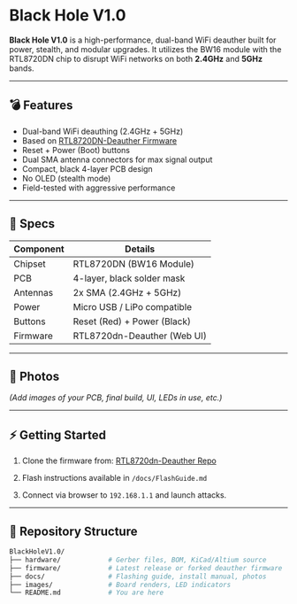 # Black Hole V1.0

**Black Hole V1.0** is a high-performance, dual-band WiFi deauther built for power, stealth, and modular upgrades. It utilizes the BW16 module with the RTL8720DN chip to disrupt WiFi networks on both **2.4GHz** and **5GHz** bands.

---

## 💣 Features

- Dual-band WiFi deauthing (2.4GHz + 5GHz)
- Based on [RTL8720DN-Deauther Firmware](https://github.com/tesa-klebeband/RTL8720dn-Deauther)
- Reset + Power (Boot) buttons
- Dual SMA antenna connectors for max signal output
- Compact, black 4-layer PCB design
- No OLED (stealth mode)
- Field-tested with aggressive performance

---

## 🧠 Specs

| Component         | Details                          |
|------------------|----------------------------------|
| Chipset          | RTL8720DN (BW16 Module)          |
| PCB              | 4-layer, black solder mask       |
| Antennas         | 2x SMA (2.4GHz + 5GHz)           |
| Power            | Micro USB / LiPo compatible      |
| Buttons          | Reset (Red) + Power (Black)      |
| Firmware         | RTL8720dn-Deauther (Web UI)      |

---

## 📸 Photos
_(Add images of your PCB, final build, UI, LEDs in use, etc.)_

---

## ⚡ Getting Started

1. Clone the firmware from:
   [RTL8720dn-Deauther Repo](https://github.com/tesa-klebeband/RTL8720dn-Deauther)

2. Flash instructions available in `/docs/FlashGuide.md`

3. Connect via browser to `192.168.1.1` and launch attacks.

---

## 📁 Repository Structure

```bash
BlackHoleV1.0/
├── hardware/            # Gerber files, BOM, KiCad/Altium source
├── firmware/            # Latest release or forked deauther firmware
├── docs/                # Flashing guide, install manual, photos
├── images/              # Board renders, LED indicators
└── README.md            # You are here
